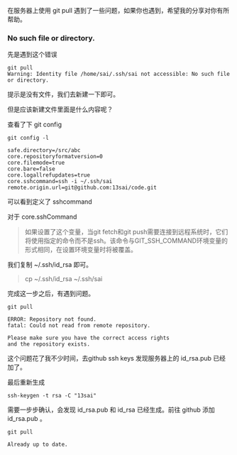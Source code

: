 在服务器上使用 git pull 遇到了一些问题，如果你也遇到，希望我的分享对你有所帮助。

### No such file or directory.

先是遇到这个错误

```shell
git pull
Warning: Identity file /home/sai/.ssh/sai not accessible: No such file or directory.
```

提示是没有文件，我们去新建一下即可。

但是应该新建文件里面是什么内容呢？

查看了下 git config

```shell
git config -l

safe.directory=/src/abc
core.repositoryformatversion=0
core.filemode=true
core.bare=false
core.logallrefupdates=true
core.sshcommand=ssh -i ~/.ssh/sai
remote.origin.url=git@github.com:13sai/code.git
```

可以看到定义了 sshcommand

对于 core.sshCommand 
> 如果设置了这个变量，当git fetch和git push需要连接到远程系统时，它们将使用指定的命令而不是ssh。该命令与GIT_SSH_COMMAND环境变量的形式相同，在设置环境变量时将被覆盖。

我们复制 ~/.ssh/id_rsa 即可。

> cp ~/.ssh/id_rsa ~/.ssh/sai

完成这一步之后，有遇到问题。

```shell
git pull

ERROR: Repository not found.
fatal: Could not read from remote repository.

Please make sure you have the correct access rights
and the repository exists.
```

这个问题花了我不少时间，去github ssh keys 发现服务器上的 id_rsa.pub 已经加了。

最后重新生成

```shell
ssh-keygen -t rsa -C "13sai"
```

需要一步步确认，会发现 id_rsa.pub 和 id_rsa 已经生成。前往 github 添加 id_rsa.pub 。

```shell
git pull

Already up to date.
```